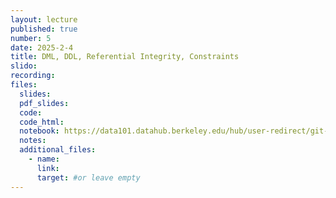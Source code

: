 ```yaml
---
layout: lecture
published: true
number: 5
date: 2025-2-4
title: DML, DDL, Referential Integrity, Constraints
slido:
recording: 
files:
  slides: 
  pdf_slides:
  code:
  code_html:
  notebook: https://data101.datahub.berkeley.edu/hub/user-redirect/git-pull?repo=https%3A%2F%2Fgithub.com%2Fcal-data-eng%2Fsp25-materials&branch=main&urlpath=lab%2Ftree%2Fsp25-materials%2Flec%2Flec05%2Flec05.ipynb
  notes:
  additional_files:
    - name:
      link:
      target: #or leave empty
---
```

